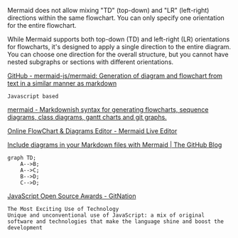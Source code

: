 Mermaid does not allow mixing "TD" (top-down) and "LR" (left-right) directions within the same flowchart. You can only specify one orientation for the entire flowchart. 

While Mermaid supports both top-down (TD) and left-right (LR) orientations for flowcharts, it's designed to apply a single direction to the entire diagram. You can choose one direction for the overall structure, but you cannot have nested subgraphs or sections with different orientations.


[GitHub - mermaid-js/mermaid: Generation of diagram and flowchart from text in a similar manner as markdown](https://github.com/mermaid-js/mermaid)

    Javascript based


[mermaid - Markdownish syntax for generating flowcharts, sequence diagrams, class diagrams, gantt charts and git graphs.](https://mermaid-js.github.io/mermaid/#/)



[Online FlowChart & Diagrams Editor - Mermaid Live Editor](https://mermaid-js.github.io/mermaid-live-editor/edit#pako:eNpdUD1rwzAQ_SvHzTZYbiZtAbeZMqVLQMthKYlILBXlPBTj_54TkgntQyDd--ChW3CM1qHGKwVmE0DAnh8O9nDIFAyerommIlli9xXTRAxwFrTHYzsMRXu6kX0McCp3IffA9LzDG5pUA32ndm2n5DTw0dlqDZFvLr0Dmi4sMymAHLF_a6q9kN8540MWa81WofqcVn1N0_8S0NDvqrgBG5ycfNJbWcySNYOSmpxBLU9L6W7QhFV8809eyaf1HBNqTrNrkGaOp98wbnPx1D0Wcn0BQzRtpg)



[Include diagrams in your Markdown files with Mermaid | The GitHub Blog](https://github.blog/2022-02-14-include-diagrams-markdown-files-mermaid/)

```mermaid
graph TD;
    A-->B;
    A-->C;
    B-->D;
    C-->D;
```



[JavaScript Open Source Awards - GitNation](https://osawards.com/javascript/2019)

    The Most Exciting Use of Technology
    Unique and unconventional use of JavaScript: a mix of original software and technologies that make the language shine and boost the development
